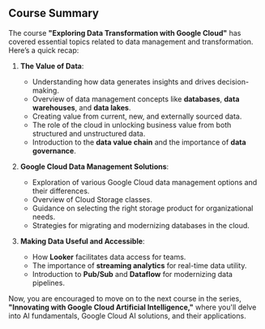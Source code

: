 ## Course Summary

The course **"Exploring Data Transformation with Google Cloud"** has covered essential topics related to data management and transformation. Here’s a quick recap:

1. **The Value of Data**:
   - Understanding how data generates insights and drives decision-making.
   - Overview of data management concepts like **databases**, **data warehouses**, and **data lakes**.
   - Creating value from current, new, and externally sourced data.
   - The role of the cloud in unlocking business value from both structured and unstructured data.
   - Introduction to the **data value chain** and the importance of **data governance**.

2. **Google Cloud Data Management Solutions**:
   - Exploration of various Google Cloud data management options and their differences.
   - Overview of Cloud Storage classes.
   - Guidance on selecting the right storage product for organizational needs.
   - Strategies for migrating and modernizing databases in the cloud.

3. **Making Data Useful and Accessible**:
   - How **Looker** facilitates data access for teams.
   - The importance of **streaming analytics** for real-time data utility.
   - Introduction to **Pub/Sub** and **Dataflow** for modernizing data pipelines.

Now, you are encouraged to move on to the next course in the series, **"Innovating with Google Cloud Artificial Intelligence,"** where you'll delve into AI fundamentals, Google Cloud AI solutions, and their applications.